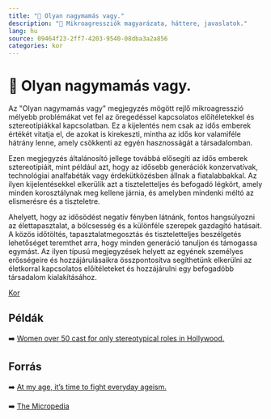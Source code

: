 ```yaml
---
title: "🚫 Olyan nagymamás vagy."
description: "🚫 Mikroagressziók magyarázata, háttere, javaslatok."
lang: hu
source: 09464f23-2ff7-4203-9540-08dba3a2a856
categories: kor
---
```


<div class="wiki-content agression-title">

# 🚫 Olyan nagymamás vagy.

Az "Olyan nagymamás vagy" megjegyzés mögött rejlő mikroagresszió mélyebb problémákat vet fel az öregedéssel kapcsolatos előítéletekkel és sztereotípiákkal kapcsolatban. Ez a kijelentés nem csak az idős emberek értékét vitatja el, de azokat is kirekeszti, mintha az idős kor valamiféle hátrány lenne, amely csökkenti az egyén hasznosságát a társadalomban.

Ezen megjegyzés általánosító jellege továbbá elősegíti az idős emberek sztereotípiáit, mint például azt, hogy az idősebb generációk konzervatívak, technológiai analfabéták vagy érdekütközésben állnak a fiatalabbakkal. Az ilyen kijelentésekkel elkerülik azt a tiszteletteljes és befogadó légkört, amely minden korosztálynak meg kellene járnia, és amelyben mindenki méltó az elismerésre és a tiszteletre.

Ahelyett, hogy az idősödést negatív fényben látnánk, fontos hangsúlyozni az élettapasztalat, a bölcsesség és a különféle szerepek gazdagító hatásait. A közös időtöltés, tapasztalatmegosztás és tiszteletteljes beszélgetés lehetőséget teremthet arra, hogy minden generáció tanuljon és támogassa egymást. Az ilyen típusú megjegyzések helyett az egyének személyes erősségeire és hozzájárulásaikra összpontosítva segíthetünk elkerülni az életkorral kapcsolatos előítéleteket és hozzájárulni egy befogadóbb társadalom kialakításához.


<div class="categories">

[Kor](/#/entry?id=kor)

</div>

## Példák

➡️ [Women over 50 cast for only stereotypical roles in Hollywood.](https://www.usatoday.com/story/entertainment/movies/2020/10/27/women-over-50-losing-out-major-movie-roles-study-finds/6048202002/)

## Forrás

➡️ [At my age, it’s time to fight everyday ageism.](https://www.washingtonpost.com/health/everyday-ageism-isnt-funny/2020/12/18/c542a0c6-34bf-11eb-8d38-6aea1adb3839_story.html)

➡️ [The Micropedia](https://www.themicropedia.org/)


</div>